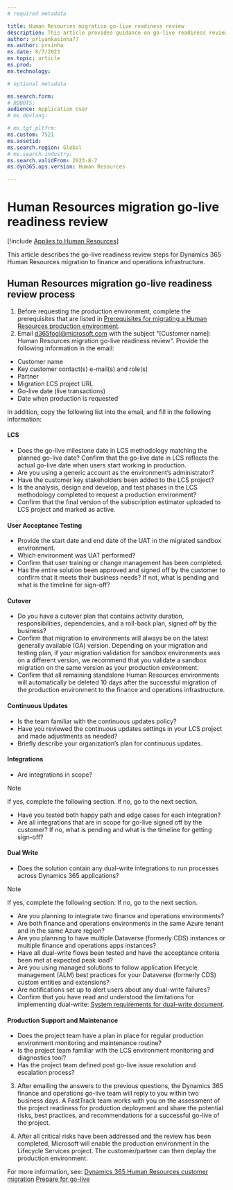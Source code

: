 ```yaml
---
# required metadata

title: Human Resources migration go-live readiness review
description: This article provides guidance on go-live readiness review for Dynamics 365 Human Resources migration to finance and operations infrastructure.
author: priyankasinha77
ms.author: prsinha
ms.date: 8/7/2023
ms.topic: article
ms.prod: 
ms.technology: 

# optional metadata

ms.search.form: 
# ROBOTS: 
audience: Application User
# ms.devlang: 

# ms.tgt_pltfrm: 
ms.custom: 7521
ms.assetid: 
ms.search.region: Global
# ms.search.industry: 
ms.search.validFrom: 2023-8-7
ms.dyn365.ops.version: Human Resources

---
```


# Human Resources migration go-live readiness review

[!include [Applies to Human Resources](../includes/applies-to-hr.md)]

This article describes the go-live readiness review steps for Dynamics 365 Human Resources migration to finance and operations infrastructure.

## Human Resources migration go-live readiness review process

1. Before requesting the production environment, complete the prerequisites that are listed in [Prerequisites for migrating a Human Resources production environment](hr-cust-migration.md#prerequisites).
2. Email d365fogl@microsoft.com with the subject "[Customer name]: Human Resources migration go-live readiness review".
Provide the following information in the email:
 - Customer name
 - Key customer contact(s) e-mail(s) and role(s)
 - Partner
 - Migration LCS project URL
 - Go-live date (live transactions)
 - Date when production is requested 

In addition, copy the following list into the email, and fill in the following information:

#### LCS
- Does the go-live milestone date in LCS methodology matching the planned go-live date? Confirm that the go-live date in LCS reflects the actual go-live date when users start working in production.
- Are you using a generic account as the environment’s administrator?
- Have the customer key stakeholders been added to the LCS project?
- Is the analysis, design and develop, and test phases in the LCS methodology completed to request a production environment?
- Confirm that the final version of the subscription estimator uploaded to LCS project and marked as active.

#### User Acceptance Testing
- Provide the start date and end date of the UAT in the migrated sandbox environment.
- Which environment was UAT performed? 
- Confirm that user training or change management has been completed.
- Has the entire solution been approved and signed off by the customer to confirm that it meets their business needs? If not, what is pending and what is the timeline for sign-off?

#### Cutover
- Do you have a cutover plan that contains activity duration, responsibilities, dependencies, and a roll-back plan, signed off by the business?
- Confirm that migration to environments will always be on the latest generally available (GA) version. Depending on your migration and testing plan, if your migration validation for sandbox environments was on a different version, we recommend that you validate a sandbox migration on the same version as your production environment.
- Confirm that all remaining standalone Human Resources environments will automatically be deleted 10 days after the successful migration of the production environment to the finance and operations infrastructure. 

#### Continuous Updates
- Is the team familiar with the continuous updates policy?
- Have you reviewed the continuous updates settings in your LCS project and made adjustments as needed?
- Briefly describe your organization’s plan for continuous updates.

#### Integrations
- Are integrations in scope?

> [!NOTE]
> If yes, complete the following section. If no, go to the next section.

- Have you tested both happy path and edge cases for each integration?
- Are all integrations that are in scope for go-live signed off by the customer? If no, what is pending and what is the timeline for getting sign-off?

#### Dual Write
- Does the solution contain any dual-write integrations to run processes across Dynamics 365 applications?

> [!NOTE]
> If yes, complete the following section. If no, go to the next section.

- Are you planning to integrate two finance and operations environments?
- Are both finance and operations environments in the same Azure tenant and in the same Azure region?
- Are you planning to have multiple Dataverse (formerly CDS) instances or multiple finance and operations apps instances?
- Have all dual-write flows been tested and have the acceptance criteria been met at expected peak load?
- Are you using managed solutions to follow application lifecycle management (ALM) best practices for your Dataverse (formerly CDS) custom entities and extensions?
- Are notifications set up to alert users about any dual-write failures?
- Confirm that you have read and understood the limitations for implementing dual-write: [System requirements for dual-write document](../fin-ops-core/dev-itpro/data-entities/dual-write/dual-write-system-req.md).
  
 #### Production Support and Maintenance 
- Does the project team have a plan in place for regular production environment monitoring and maintenance routine?
- Is the project team familiar with the LCS environment monitoring and diagnostics tool?
- Has the project team defined post go-live issue resolution and escalation process?

3. After emailing the answers to the previous questions, the Dynamics 365 finance and operations go-live team will reply to you within two business days. A FastTrack team works with you on the assessment of the project readiness for production deployment and share the potential risks, best practices, and recommendations for a successful go-live of the project.
   
4. After all critical risks have been addressed and the review has been completed, Microsoft will enable the production environment in the Lifecycle Services project. The customer/partner can then deplay the production environment.

For more information, see: 
[Dynamics 365 Human Resources customer migration](./hr-cust-migration.md)
[Prepare for go-live](../fin-ops-core/fin-ops/imp-lifecycle/prepare-go-live.md)
